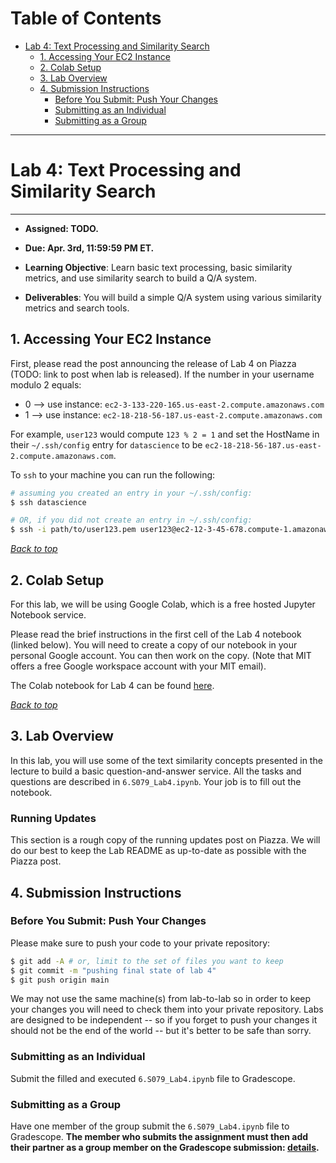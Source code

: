Table of Contents
=================
- [Lab 4: Text Processing and Similarity Search](#lab-0-setting-up-your-environment)
  * [1. Accessing Your EC2 Instance](#1-accessing-your-ec2-instance)
  * [2. Colab Setup](#2-additional-setup)
  * [3. Lab Overview](#4-lab-overview)
  * [4. Submission Instructions](#6-submission-instructions)
    * [Before You Submit: Push Your Changes](#before-you-submit-push-your-changes)
    * [Submitting as an Individual](#submitting-as-an-individual)
    * [Submitting as a Group](#submitting-as-a-group)

---
# Lab 4: Text Processing and Similarity Search
---
* **Assigned: TODO.**
* **Due: Apr. 3rd, 11:59:59 PM ET.**

* **Learning Objective**: Learn basic text processing, basic similarity metrics, and use similarity search to build a Q/A system.
* **Deliverables**: You will build a simple Q/A system using various similarity metrics and search tools.

## 1. Accessing Your EC2 Instance
First, please read the post announcing the release of Lab 4 on Piazza (TODO: link to post when lab is released). If the number in your username modulo 2 equals:
- 0 --> use instance: `ec2-3-133-220-165.us-east-2.compute.amazonaws.com`
- 1 --> use instance: `ec2-18-218-56-187.us-east-2.compute.amazonaws.com`

For example, `user123` would compute `123 % 2 = 1` and set the HostName in their `~/.ssh/config` entry for `datascience` to be `ec2-18-218-56-187.us-east-2.compute.amazonaws.com`.

To `ssh` to your machine you can run the following:
```sh
# assuming you created an entry in your ~/.ssh/config:
$ ssh datascience

# OR, if you did not create an entry in ~/.ssh/config:
$ ssh -i path/to/user123.pem user123@ec2-12-3-45-678.compute-1.amazonaws.com
```

[*Back to top*](#table-of-contents)

## 2. Colab Setup

For this lab, we will be using Google Colab, which is a free hosted Jupyter Notebook service.

Please read the brief instructions in the first cell of the Lab 4 notebook (linked below). You will need to create a copy of our notebook in your personal Google account. You can then work on the copy. (Note that MIT offers a free Google workspace account with your MIT email).

The Colab notebook for Lab 4 can be found [here](https://drive.google.com/file/d/1uI0D6wpPJJF8zNEldt5cCZXrKgGS6108/view?usp=sharing).

[*Back to top*](#table-of-contents)

## 3. Lab Overview
In this lab, you will use some of the text similarity concepts presented in the lecture to build a basic question-and-answer service.
All the tasks and questions are described in `6.S079_Lab4.ipynb`. Your job is to fill out the notebook.

### Running Updates
This section is a rough copy of the running updates post on Piazza. We will do our best to keep the Lab README as up-to-date as possible with the Piazza post.

## 4. Submission Instructions

### Before You Submit: Push Your Changes
Please make sure to push your code to your private repository:
```bash
$ git add -A # or, limit to the set of files you want to keep
$ git commit -m "pushing final state of lab 4"
$ git push origin main
```
We may not use the same machine(s) from lab-to-lab so in order to keep your changes you will need to check them into your private repository. Labs are designed to be independent -- so if you forget to push your changes it should not be the end of the world -- but it's better to be safe than sorry.

### Submitting as an Individual

Submit the filled and executed `6.S079_Lab4.ipynb` file to Gradescope.

### Submitting as a Group
Have one member of the group submit the `6.S079_Lab4.ipynb` file to Gradescope. **The member who submits the assignment must then add their partner as a group member on the Gradescope submission: [details](https://help.gradescope.com/article/m5qz2xsnjy-student-add-group-members).**
